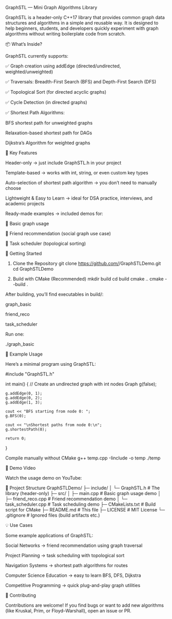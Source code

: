 GraphSTL — Mini Graph Algorithms Library

GraphSTL is a header-only C++17 library that provides common graph data structures and algorithms in a simple and reusable way.
It is designed to help beginners, students, and developers quickly experiment with graph algorithms without writing boilerplate code from scratch.

📦 What’s Inside?

GraphSTL currently supports:

✅ Graph creation using addEdge (directed/undirected, weighted/unweighted)

✅ Traversals: Breadth-First Search (BFS) and Depth-First Search (DFS)

✅ Topological Sort (for directed acyclic graphs)

✅ Cycle Detection (in directed graphs)

✅ Shortest Path Algorithms:

BFS shortest path for unweighted graphs

Relaxation-based shortest path for DAGs

Dijkstra’s Algorithm for weighted graphs

🔑 Key Features

Header-only → just include GraphSTL.h in your project

Template-based → works with int, string, or even custom key types

Auto-selection of shortest path algorithm → you don’t need to manually choose

Lightweight & Easy to Learn → ideal for DSA practice, interviews, and academic projects

Ready-made examples → included demos for:

📘 Basic graph usage

👥 Friend recommendation (social graph use case)

📅 Task scheduler (topological sorting)

🚀 Getting Started
1. Clone the Repository
git clone https://github.com/<your-username>/GraphSTLDemo.git
cd GraphSTLDemo

2. Build with CMake (Recommended)
mkdir build
cd build
cmake ..
cmake --build .


After building, you’ll find executables in build/:

graph_basic

friend_reco

task_scheduler

Run one:

./graph_basic

📖 Example Usage

Here’s a minimal program using GraphSTL:

#include "GraphSTL.h"

int main() {
    // Create an undirected graph with int nodes
    Graph<int> g(false);

    g.addEdge(0, 1);
    g.addEdge(0, 2);
    g.addEdge(1, 3);

    cout << "BFS starting from node 0: ";
    g.BFS(0);

    cout << "\nShortest paths from node 0:\n";
    g.shortestPath(0);

    return 0;
}

Compile manually without CMake
g++ temp.cpp -Iinclude -o temp
./temp

🎥 Demo Video

Watch the usage demo on YouTube:


📂 Project Structure
GraphSTLDemo/
├─ include/
│  └─ GraphSTL.h          # The library (header-only)
├─ src/
│  ├─ main.cpp             # Basic graph usage demo
│  ├─ friend_reco.cpp      # Friend recommendation demo
│  └─ task_scheduler.cpp   # Task scheduling demo
├─ CMakeLists.txt          # Build script for CMake
├─ README.md               # This file
├─ LICENSE                 # MIT License
└─ .gitignore              # Ignored files (build artifacts etc.)

💡 Use Cases

Some example applications of GraphSTL:

Social Networks → friend recommendation using graph traversal

Project Planning → task scheduling with topological sort

Navigation Systems → shortest path algorithms for routes

Computer Science Education → easy to learn BFS, DFS, Dijkstra

Competitive Programming → quick plug-and-play graph utilities

🤝 Contributing

Contributions are welcome!
If you find bugs or want to add new algorithms (like Kruskal, Prim, or Floyd–Warshall), open an issue or PR.